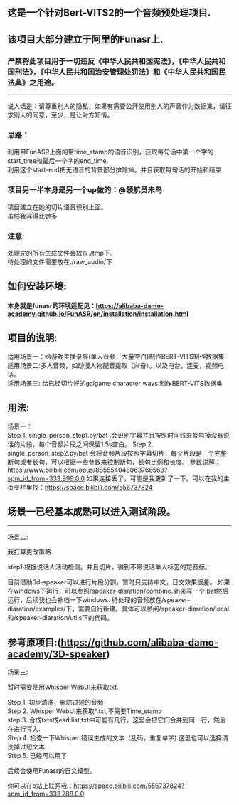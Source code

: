 ## 这是一个针对Bert-VITS2的一个音频预处理项目.

该项目大部分建立于阿里的Funasr上.<br>
---
### 严禁将此项目用于一切违反《中华人民共和国宪法》，《中华人民共和国刑法》，《中华人民共和国治安管理处罚法》和《中华人民共和国民法典》之用途。

---

说人话是：请尊重别人的隐私，如果有需要公开使用别人的声音作为数据集，请征求别人的同意，至少，是让对方知情。



### 思路：<br>

利用带FunASR上面的带time_stamp的语音识别，获取每句话中第一个字的start_time和最后一个字的end_time.<br>
利用这个start-end把无语音的背景部分排除掉。并且获取每句话的开始和结束<br>

### 项目另一半本身是另一个up做的：@领航员未鸟
项目建立在她的切片语音识别上面。<br>
虽然我写得比她多 <br>
### 注意:

处理完的所有生成文件会放在./tmp下.<br>
待处理的文件需要放在./raw_audio/下<br>

## 如何安装环境:

#### 本身就是funasr的环境适配见：https://alibaba-damo-academy.github.io/FunASR/en/installation/installation.html
## 项目的说明:
适用场景一：给游戏主播录屏(单人音频，大量空白)制作BERT-VITS制作数据集<br>
适用场景二:多人音频，如动漫人物配音提取（兴奋）。以及电台，连麦，视频电话。<br>
适用场景三: 给已经切片好的galgame character wavs 制作BERT-VITS数据集<br>

## 用法:

场景一：<br>
Step 1. single_person_step1.py/bat .会识别字幕并且按照时间线来裁剪掉没有说话的片段，每个音频片段之间保留1.5s空白。
Step 2. single_person_step2.py/bat  会将音频片段按照字幕切片，每个片段是一个完整断句或者长句，可以根据一些参数来控制断句，长句比例和长度。
参数讲解：https://www.bilibili.com/opus/885554048063766563?spm_id_from=333.999.0.0
如果连接丢了，可能是我更新了一下。可以在我的主页专栏里找：https://space.bilibili.com/556737824
## 场景一已经基本成熟可以进入测试阶段。
---

场景二:<br>

我打算更改策略.

step1.根据说话人活动检测。并且切片，得到不带说话单人标签的短音频。

目前借助3d-speaker可以进行片段分割，暂时只支持中文，日文效果很差。
如果在windows下运行，可以参照/speaker-diaration/combine.sh来写一个.bat然后运行，后续我也会补档一下windows.
待处理的音频放在/speaker-diaration/examples/下，需要自行新建。具体可以参阅/speaker-diaration/local和/speaker-diaration/utils下的代码。

参考原项目:(https://github.com/alibaba-damo-academy/3D-speaker)
---

场景三:<br>

暂时需要使用Whisper WebUI来获取txt.

Step 1. 初步清洗，删除过短的音频<br>
Step 2. Whisper WebUI来获取*.txt,不需要Time_stamp<br>
step 3. 合成txts成esd.list,txt中可能有几行，这里会把它们合并到同一行，然后在进行写入.<br>
Step 4. 检查一下Whisper 错误生成的文本（乱码，重复单字).这里也可以选择清洗掉过短文本.<br>
Step 5. 已经可以用了<br>

后续会使用Funasr的日文模型。

你可以在b站上联系我：https://space.bilibili.com/556737824?spm_id_from=333.788.0.0
